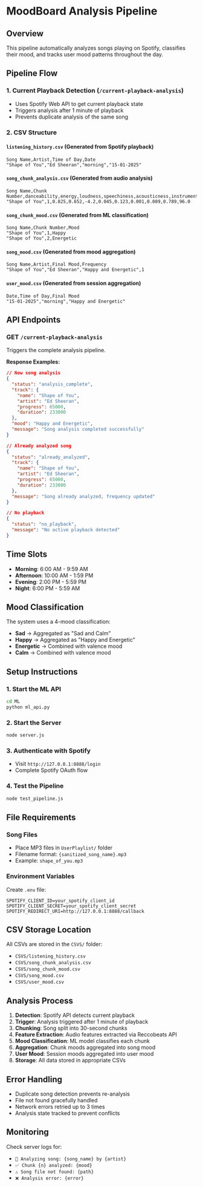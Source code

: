 # MoodBoard Analysis Pipeline

## Overview
This pipeline automatically analyzes songs playing on Spotify, classifies their mood, and tracks user mood patterns throughout the day.

## Pipeline Flow

### 1. **Current Playback Detection** (`/current-playback-analysis`)
- Uses Spotify Web API to get current playback state
- Triggers analysis after 1 minute of playback
- Prevents duplicate analysis of the same song

### 2. **CSV Structure**

#### **`listening_history.csv`** (Generated from Spotify playback)
```csv
Song Name,Artist,Time of Day,Date
"Shape of You","Ed Sheeran","morning","15-01-2025"
```

#### **`song_chunk_analysis.csv`** (Generated from audio analysis)
```csv
Song Name,Chunk Number,danceability,energy,loudness,speechiness,acousticness,instrumentalness,liveness,valence,tempo
"Shape of You",1,0.825,0.652,-4.2,0.045,0.123,0.001,0.089,0.789,96.0
```

#### **`song_chunk_mood.csv`** (Generated from ML classification)
```csv
Song Name,Chunk Number,Mood
"Shape of You",1,Happy
"Shape of You",2,Energetic
```

#### **`song_mood.csv`** (Generated from mood aggregation)
```csv
Song Name,Artist,Final Mood,Frequency
"Shape of You","Ed Sheeran","Happy and Energetic",1
```

#### **`user_mood.csv`** (Generated from session aggregation)
```csv
Date,Time of Day,Final Mood
"15-01-2025","morning","Happy and Energetic"
```

## API Endpoints

### **GET `/current-playback-analysis`**
Triggers the complete analysis pipeline.

**Response Examples:**

```json
// New song analysis
{
  "status": "analysis_complete",
  "track": {
    "name": "Shape of You",
    "artist": "Ed Sheeran",
    "progress": 65000,
    "duration": 233000
  },
  "mood": "Happy and Energetic",
  "message": "Song analysis completed successfully"
}
```

```json
// Already analyzed song
{
  "status": "already_analyzed",
  "track": {
    "name": "Shape of You",
    "artist": "Ed Sheeran",
    "progress": 65000,
    "duration": 233000
  },
  "message": "Song already analyzed, frequency updated"
}
```

```json
// No playback
{
  "status": "no_playback",
  "message": "No active playback detected"
}
```

## Time Slots
- **Morning**: 6:00 AM - 9:59 AM
- **Afternoon**: 10:00 AM - 1:59 PM  
- **Evening**: 2:00 PM - 5:59 PM
- **Night**: 6:00 PM - 5:59 AM

## Mood Classification
The system uses a 4-mood classification:
- **Sad** → Aggregated as "Sad and Calm"
- **Happy** → Aggregated as "Happy and Energetic"  
- **Energetic** → Combined with valence mood
- **Calm** → Combined with valence mood

## Setup Instructions

### 1. **Start the ML API**
```bash
cd ML
python ml_api.py
```

### 2. **Start the Server**
```bash
node server.js
```

### 3. **Authenticate with Spotify**
- Visit `http://127.0.0.1:8888/login`
- Complete Spotify OAuth flow

### 4. **Test the Pipeline**
```bash
node test_pipeline.js
```

## File Requirements

### **Song Files**
- Place MP3 files in `UserPlaylist/` folder
- Filename format: `{sanitized_song_name}.mp3`
- Example: `shape_of_you.mp3`

### **Environment Variables**
Create `.env` file:
```
SPOTIFY_CLIENT_ID=your_spotify_client_id
SPOTIFY_CLIENT_SECRET=your_spotify_client_secret
SPOTIFY_REDIRECT_URI=http://127.0.0.1:8888/callback
```

## CSV Storage Location
All CSVs are stored in the `CSVS/` folder:
- `CSVS/listening_history.csv`
- `CSVS/song_chunk_analysis.csv`
- `CSVS/song_chunk_mood.csv`
- `CSVS/song_mood.csv`
- `CSVS/user_mood.csv`

## Analysis Process

1. **Detection**: Spotify API detects current playback
2. **Trigger**: Analysis triggered after 1 minute of playback
3. **Chunking**: Song split into 30-second chunks
4. **Feature Extraction**: Audio features extracted via Reccobeats API
5. **Mood Classification**: ML model classifies each chunk
6. **Aggregation**: Chunk moods aggregated into song mood
7. **User Mood**: Session moods aggregated into user mood
8. **Storage**: All data stored in appropriate CSVs

## Error Handling
- Duplicate song detection prevents re-analysis
- File not found gracefully handled
- Network errors retried up to 3 times
- Analysis state tracked to prevent conflicts

## Monitoring
Check server logs for:
- `🎵 Analyzing song: {song_name} by {artist}`
- `✅ Chunk {n} analyzed: {mood}`
- `⚠️ Song file not found: {path}`
- `❌ Analysis error: {error}` 